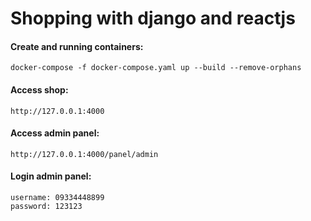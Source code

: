 # Shopping with django and reactjs


#### Create and running containers:
```
docker-compose -f docker-compose.yaml up --build --remove-orphans
```

#### Access shop:
```
http://127.0.0.1:4000
```

#### Access admin panel:
```
http://127.0.0.1:4000/panel/admin
```

#### Login admin panel:
```
username: 09334448899
password: 123123
```